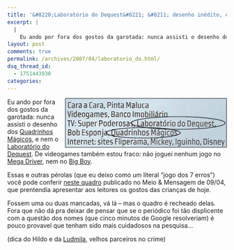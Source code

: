 ```yaml
---
title: '&#8220;Laboratório do Dequest&#8221; &#8211; desenho inédito, exclusivo do M&#038;M'
excerpt: |
  |
    Eu ando por fora dos gostos da garotada: nunca assisti o desenho dos Quadrinhos Mágicos, e nem o Laboratório do Dequest. De videogames também estou fraco: não joguei nenhum jogo no Mega Driver, nem no Big Boy. Essas e outras...
layout: post
comments: true
permalink: /archives/2007/04/laboratorio_do.html/
dsq_thread_id:
  - 1751443930
categories:
---
```

<img title="mm_detalhe.jpg" src="/archives/img/mm_detalhe.jpg" width="369" height="111" align="right" style="margin-left:2px" border="1" />Eu ando por fora dos gostos da garotada: nunca assisti o desenho dos [Quadrinhos Mágicos][1], e nem o [Laboratório do Dequest][2]. De videogames também estou fraco: não joguei nenhum jogo no [Mega Driver][3], nem no [Big Boy][4].

Essas e outras pérolas (que eu deixo como um literal &#8220;jogo dos 7 erros&#8221;) você pode conferir [neste quadro][5] publicado no Meio &#038; Mensagem de 09/04, que prentendia apresentar aos leitores os gostos das crianças de hoje.

Fossem uma ou duas mancadas, vá lá &#8211; mas o quadro é recheado delas. Fora que não dá pra deixar de pensar que se o periódico foi tão displicente com a questão dos nomes (que cinco minutos de Google resolveriam) é pouco provavel que tenham sido mais cuidadosos na pesquisa&#8230;

(dica do Hildo e da [Ludmila][6], velhos parceiros no crime)

 [1]: http://pt.wikipedia.org/wiki/Os_Padrinhos_M%C3%A1gicos
 [2]: http://pt.wikipedia.org/wiki/O_laborat%C3%B3rio_de_dexter
 [3]: http://pt.wikipedia.org/wiki/Mega_drive
 [4]: http://pt.wikipedia.org/wiki/Game_Boy
 [5]: /archives/img/MM0904b.jpg
 [6]: http://blogdaludmila.blogspot.com/
